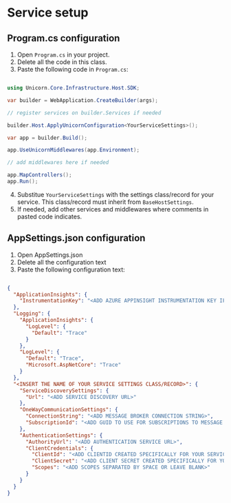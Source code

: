 ﻿# Service setup

## Program.cs configuration

1. Open `Program.cs` in your project.
2. Delete all the code in this class.
3. Paste the following code in `Program.cs`:

```c#

using Unicorn.Core.Infrastructure.Host.SDK;

var builder = WebApplication.CreateBuilder(args);

// register services on builder.Services if needed

builder.Host.ApplyUnicornConfiguration<YourServiceSettings>();

var app = builder.Build();

app.UseUnicornMiddlewares(app.Environment);

// add middlewares here if needed

app.MapControllers();
app.Run();

```

4. Substitue `YourServiceSettings` with the settings class/record for your service. This class/record must  inherit from `BaseHostSettings`.
5. If needed, add other services and middlewares where comments in pasted code indicates.

## AppSettings.json configuration

1. Open AppSettings.json
2. Delete all the configuration text
3. Paste the following configuration text:

```json

{
  "ApplicationInsights": {
    "InstrumentationKey": "<ADD AZURE APPINSIGHT INSTRUMENTATION KEY IF YOU WANT TO LOG IN AZURE -- OR LEAVE BLANK OTERWISE>"
  },
  "Logging": {
    "ApplicationInsights": {
      "LogLevel": {
        "Default": "Trace"
      }
    },
    "LogLevel": {
      "Default": "Trace",
      "Microsoft.AspNetCore": "Trace"
    }
  },
  "<INSERT THE NAME OF YOUR SERVICE SETTINGS CLASS/RECORD>": {
    "ServiceDiscoverySettings": {
      "Url": "<ADD SERVICE DISCOVERY URL>"
    },
    "OneWayCommunicationSettings": {
      "ConnectionString": "<ADD MESSAGE BROKER CONNECTION STRING>",
      "SubscriptionId": "<ADD GUID TO USE FOR SUBSCRIPTIONS TO MESSAGE BROKER TOPICS/EXCHANGE QUEUES>"
    },
    "AuthenticationSettings": {
      "AuthorityUrl": "<ADD AUTHENTICATION SERVICE URL>",
      "ClientCredentials": {
        "ClientId": "<ADD CLIENTID CREATED SPECIFICALLY FOR YOUR SERVICE>",
        "ClientSecret": "<ADD CLIENT SECRET CREATED SPECIFICALLY FOR YOUR SERVICE>",
        "Scopes": "<ADD SCOPES SEPARATED BY SPACE OR LEAVE BLANK>"
      }
    }
  }
}

```